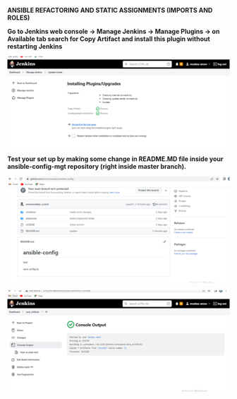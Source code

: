 **ANSIBLE REFACTORING AND STATIC ASSIGNMENTS (IMPORTS AND ROLES)**

**Go to Jenkins web console -> Manage Jenkins -> Manage Plugins -> on Available tab search for Copy Artifact and install this plugin without restarting Jenkins**

**![installplugins](./images/installplugins.PNG)**

**Test your set up by making some change in README.MD file inside your ansible-config-mgt repository (right inside master branch).**

**![testartifacts](./images/testartifacts.PNG)**

**![consoleoutput](./images/consoleoutput.PNG)**

